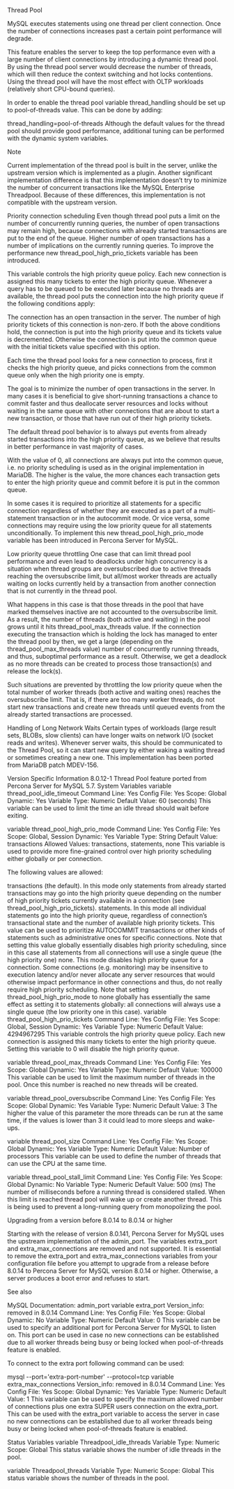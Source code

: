 Thread Pool

MySQL executes statements using one thread per client connection. Once the number of connections increases past a certain point performance will degrade.

This feature enables the server to keep the top performance even with a large number of client connections by introducing a dynamic thread pool. By using the thread pool server would decrease the number of threads, which will then reduce the context switching and hot locks contentions. Using the thread pool will have the most effect with OLTP workloads (relatively short CPU-bound queries).

In order to enable the thread pool variable thread_handling should be set up to pool-of-threads value. This can be done by adding:

thread_handling=pool-of-threads
Although the default values for the thread pool should provide good performance, additional tuning can be performed with the dynamic system variables.

Note

Current implementation of the thread pool is built in the server, unlike the upstream version which is implemented as a plugin. Another significant implementation difference is that this implementation doesn’t try to minimize the number of concurrent transactions like the MySQL Enterprise Threadpool. Because of these differences, this implementation is not compatible with the upstream version.

Priority connection scheduling
Even though thread pool puts a limit on the number of concurrently running queries, the number of open transactions may remain high, because connections with already started transactions are put to the end of the queue. Higher number of open transactions has a number of implications on the currently running queries. To improve the performance new thread_pool_high_prio_tickets variable has been introduced.

This variable controls the high priority queue policy. Each new connection is assigned this many tickets to enter the high priority queue. Whenever a query has to be queued to be executed later because no threads are available, the thread pool puts the connection into the high priority queue if the following conditions apply:

The connection has an open transaction in the server.
The number of high priority tickets of this connection is non-zero.
If both the above conditions hold, the connection is put into the high priority queue and its tickets value is decremented. Otherwise the connection is put into the common queue with the initial tickets value specified with this option.

Each time the thread pool looks for a new connection to process, first it checks the high priority queue, and picks connections from the common queue only when the high priority one is empty.

The goal is to minimize the number of open transactions in the server. In many cases it is beneficial to give short-running transactions a chance to commit faster and thus deallocate server resources and locks without waiting in the same queue with other connections that are about to start a new transaction, or those that have run out of their high priority tickets.

The default thread pool behavior is to always put events from already started transactions into the high priority queue, as we believe that results in better performance in vast majority of cases.

With the value of 0, all connections are always put into the common queue, i.e. no priority scheduling is used as in the original implementation in MariaDB. The higher is the value, the more chances each transaction gets to enter the high priority queue and commit before it is put in the common queue.

In some cases it is required to prioritize all statements for a specific connection regardless of whether they are executed as a part of a multi-statement transaction or in the autocommit mode. Or vice versa, some connections may require using the low priority queue for all statements unconditionally. To implement this new thread_pool_high_prio_mode variable has been introduced in Percona Server for MySQL.

Low priority queue throttling
One case that can limit thread pool performance and even lead to deadlocks under high concurrency is a situation when thread groups are oversubscribed due to active threads reaching the oversubscribe limit, but all/most worker threads are actually waiting on locks currently held by a transaction from another connection that is not currently in the thread pool.

What happens in this case is that those threads in the pool that have marked themselves inactive are not accounted to the oversubscribe limit. As a result, the number of threads (both active and waiting) in the pool grows until it hits thread_pool_max_threads value. If the connection executing the transaction which is holding the lock has managed to enter the thread pool by then, we get a large (depending on the thread_pool_max_threads value) number of concurrently running threads, and thus, suboptimal performance as a result. Otherwise, we get a deadlock as no more threads can be created to process those transaction(s) and release the lock(s).

Such situations are prevented by throttling the low priority queue when the total number of worker threads (both active and waiting ones) reaches the oversubscribe limit. That is, if there are too many worker threads, do not start new transactions and create new threads until queued events from the already started transactions are processed.

Handling of Long Network Waits
Certain types of workloads (large result sets, BLOBs, slow clients) can have longer waits on network I/O (socket reads and writes). Whenever server waits, this should be communicated to the Thread Pool, so it can start new query by either waking a waiting thread or sometimes creating a new one. This implementation has been ported from MariaDB patch MDEV-156.

Version Specific Information
8.0.12-1
Thread Pool feature ported from Percona Server for MySQL 5.7.
System Variables
variable thread_pool_idle_timeout
Command Line:	Yes
Config File:	Yes
Scope:	Global
Dynamic:	Yes
Variable Type:	Numeric
Default Value:	60 (seconds)
This variable can be used to limit the time an idle thread should wait before exiting.

variable thread_pool_high_prio_mode
Command Line:	Yes
Config File:	Yes
Scope:	Global, Session
Dynamic:	Yes
Variable Type:	String
Default Value:	transactions
Allowed Values:	transactions, statements, none
This variable is used to provide more fine-grained control over high priority scheduling either globally or per connection.

The following values are allowed:

transactions (the default). In this mode only statements from already started transactions may go into the high priority queue depending on the number of high priority tickets currently available in a connection (see thread_pool_high_prio_tickets).
statements. In this mode all individual statements go into the high priority queue, regardless of connection’s transactional state and the number of available high priority tickets. This value can be used to prioritize AUTOCOMMIT transactions or other kinds of statements such as administrative ones for specific connections. Note that setting this value globally essentially disables high priority scheduling, since in this case all statements from all connections will use a single queue (the high priority one)
none. This mode disables high priority queue for a connection. Some connections (e.g. monitoring) may be insensitive to execution latency and/or never allocate any server resources that would otherwise impact performance in other connections and thus, do not really require high priority scheduling. Note that setting thread_pool_high_prio_mode to none globally has essentially the same effect as setting it to statements globally: all connections will always use a single queue (the low priority one in this case).
variable thread_pool_high_prio_tickets
Command Line:	Yes
Config File:	Yes
Scope:	Global, Session
Dynamic:	Yes
Variable Type:	Numeric
Default Value:	4294967295
This variable controls the high priority queue policy. Each new connection is assigned this many tickets to enter the high priority queue. Setting this variable to 0 will disable the high priority queue.

variable thread_pool_max_threads
Command Line:	Yes
Config File:	Yes
Scope:	Global
Dynamic:	Yes
Variable Type:	Numeric
Default Value:	100000
This variable can be used to limit the maximum number of threads in the pool. Once this number is reached no new threads will be created.

variable thread_pool_oversubscribe
Command Line:	Yes
Config File:	Yes
Scope:	Global
Dynamic:	Yes
Variable Type:	Numeric
Default Value:	3
The higher the value of this parameter the more threads can be run at the same time, if the values is lower than 3 it could lead to more sleeps and wake-ups.

variable thread_pool_size
Command Line:	Yes
Config File:	Yes
Scope:	Global
Dynamic:	Yes
Variable Type:	Numeric
Default Value:	Number of processors
This variable can be used to define the number of threads that can use the CPU at the same time.

variable thread_pool_stall_limit
Command Line:	Yes
Config File:	Yes
Scope:	Global
Dynamic:	No
Variable Type:	Numeric
Default Value:	500 (ms)
The number of milliseconds before a running thread is considered stalled. When this limit is reached thread pool will wake up or create another thread. This is being used to prevent a long-running query from monopolizing the pool.

Upgrading from a version before 8.0.14 to 8.0.14 or higher

Starting with the release of version 8.0.141, Percona Server for MySQL uses the upstream implementation of the admin_port. The variables extra_port and extra_max_connections are removed and not supported. It is essential to remove the extra_port and extra_max_connections variables from your configuration file before you attempt to upgrade from a release before 8.0.14 to Percona Server for MySQL version 8.0.14 or higher. Otherwise, a server produces a boot error and refuses to start.

See also

MySQL Documentation:
admin_port
variable extra_port
Version_info:	removed in 8.0.14
Command Line:	Yes
Config File:	Yes
Scope:	Global
Dynamic:	No
Variable Type:	Numeric
Default Value:	0
This variable can be used to specify an additional port for Percona Server for MySQL to listen on. This port can be used in case no new connections can be established due to all worker threads being busy or being locked when pool-of-threads feature is enabled.

To connect to the extra port following command can be used:

mysql --port='extra-port-number' --protocol=tcp
variable extra_max_connections
Version_info:	removed in 8.0.14
Command Line:	Yes
Config File:	Yes
Scope:	Global
Dynamic:	Yes
Variable Type:	Numeric
Default Value:	1
This variable can be used to specify the maximum allowed number of connections plus one extra SUPER users connection on the extra_port. This can be used with the extra_port variable to access the server in case no new connections can be established due to all worker threads being busy or being locked when pool-of-threads feature is enabled.

Status Variables
variable Threadpool_idle_threads
Variable Type:	Numeric
Scope:	Global
This status variable shows the number of idle threads in the pool.

variable Threadpool_threads
Variable Type:	Numeric
Scope:	Global
This status variable shows the number of threads in the pool.
